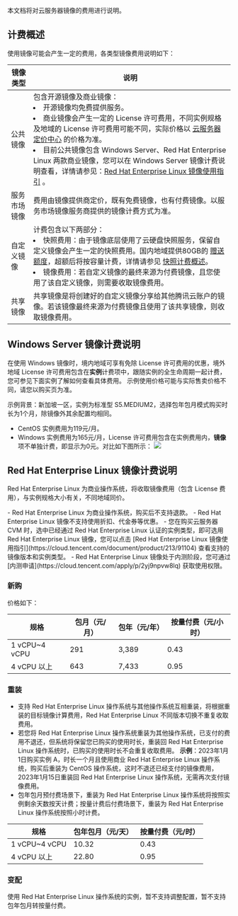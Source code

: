 本文档将对云服务器镜像的费用进行说明。

## 计费概述
使用镜像可能会产生一定的费用，各类型镜像费用说明如下：
<table class="tg">
<thead>
  <tr>
    <th width="10%">镜像类型</th>
    <th width="90%">说明</th>
  </tr>
</thead>
<tbody>
  <tr>
    <td class="tg-0pky">公共镜像</td>
    <td class="tg-0pky">包含开源镜像及商业镜像：<br><li>开源镜像均免费提供服务。</li><li>商业镜像会产生一定的 License 许可费用，不同实例规格及地域的 License 许可费用可能不同，实际价格以 <a href=" https://buy.cloud.tencent.com/price/cvm/overview?devPayMode=monthly&regionId=33&zoneId=330001&instanceType=S6.MEDIUM2&imageType=linux&bandwidthType=BANDWIDTH_PREPAID&bandwidth=1">云服务器定价中心</a> 的价格为准。</li>
<li>目前公共镜像包含 Windows Server、Red Hat Enterprise Linux 两款商业镜像，您可以在 Windows Server 镜像计费说明查看，详情请参见：<a href=" https://cloud.tencent.com/document/product/213/91104">Red Hat Enterprise Linux 镜像使用指引</a> 。</td></li>
  </tr>
  <tr>
    <td class="tg-0pky">服务市场镜像</td>
    <td class="tg-0pky">费用由镜像提供商定价，既有免费镜像，也有付费镜像。以服务市场镜像服务商提供的镜像计费方式为准。</td>

  </tr>
 <tr>
    <td class="tg-0pky">自定义镜像</td>
    <td class="tg-0pky">计费包含以下两部分：<br><li>快照费用：由于镜像底层使用了云硬盘快照服务，保留自定义镜像会产生一定的快照费用。国内地域提供80GB的  <a href=" https://cloud.tencent.com/document/product/362/32361#.E8.B5.A0.E9.80.81.E9.A2.9D.E5.BA.A6">赠送额度</a>，超额后将按容量计费，详情请参见  <a href=" https://cloud.tencent.com/document/product/362/32361#Snapshot">快照计费概述</a>。</li><li>镜像费用：若自定义镜像的最终来源为付费镜像，且您使用了该自定义镜像，则需要收取镜像费用。</li></td>
  </tr>
  <tr>
    <td class="tg-0pky">共享镜像</td>
    <td class="tg-0pky">共享镜像是将创建好的自定义镜像分享给其他腾讯云账户的镜像。若该镜像最终来源为付费镜像且使用了该共享镜像，则收取镜像费用。</td>
  </tr>
</tbody>
</table>


## Windows Server 镜像计费说明
在使用 Windows 镜像时，境内地域可享有免除 License 许可费用的优惠，境外地域 License 许可费用包含在**实例**计费项中，跟随实例的全生命周期一起计费，您可参见下面实例了解如何查看具体费用。
<dx-alert infotype="explain" title="">
示例使用价格可能与实际售卖价格不同，请您以购买页为准。
</dx-alert>

示例背景：新加坡一区，实例为标准型 S5.MEDIUM2，选择包年包月模式购买时长为1个月，除镜像外其余配置均相同。
- CentOS 实例费用为119元/月。
- Windows 实例费用为165元/月，License 许可费用包含在实例费用内，**镜像**项不单独计费，即显示为0元。对比如下图所示：
![](https://qcloudimg.tencent-cloud.cn/raw/7e4262d55648ea4aeb7ff937510bb99a.png)


## Red Hat Enterprise Linux 镜像计费说明
Red Hat Enterprise Linux 为商业操作系统，将收取镜像费用（包含 License 费用），与实例规格大小有关，不同地域同价。

<dx-alert infotype="explain" title="">
- Red Hat Enterprise Linux 为商业操作系统，购买后不支持退款。
- Red Hat Enterprise Linux 镜像不支持使用折扣、代金券等优惠。
- 您在购买云服务器 CVM 时，选中已经通过 Red Hat Enterprise Linux 认证的实例类型，即可选用 Red Hat Enterprise Linux 镜像，您可以点击 [Red Hat Enterprise Linux 镜像使用指引](https://cloud.tencent.com/document/product/213/91104) 查看支持的镜像版本和实例类型。
- Red Hat Enterprise Linux 镜像处于内测阶段，您可通过 [内测申请](https://cloud.tencent.com/apply/p/2yj9npvw8lq) 获取使用权限。
</dx-alert>

###  新购
价格如下：

| 规格 | 包月（元/月） | 包年（元/年） |按量付费（元/小时）|
|---------|---------|---------|---------|
| 1 vCPU~4 vCPU | 291 | 3,389 |0.43|
| 4 vCPU 以上 | 643 | 7,433 |0.95|

### 重装
- 支持 Red Hat Enterprise Linux 操作系统与其他操作系统互相重装，将根据重装的目标镜像计算费用，Red Hat Enterprise Linux 不同版本切换不重复收取费用。
- 若您将 Red Hat Enterprise Linux 操作系统重装为其他操作系统，已支付的费用不退还，但系统将保留您已购买的使用时长，重装回 Red Hat Enterprise Linux 操作系统时，已购买的使用时长不会重复收取费用。
**示例**：2023年1月1日购买实例 A，时长一个月且使用商业 Red Hat Enterprise Linux 操作系统，购买后重装为 CentOS 操作系统，这时不退还已经支付的镜像费用，2023年1月15日重装回 Red Hat Enterprise Linux 操作系统，无需再次支付镜像费用。
- 包年包月预付费场景下，重装为 Red Hat Enterprise Linux 操作系统将按照实例剩余天数按天计费；按量计费后付费场景下，重装为 Red Hat Enterprise Linux 操作系统按照小时计费。

| 规格 | 包年包月（元/天） | 按量付费（元/时） |
|---------|---------|---------|
| 1 vCPU~4 vCPU | 10.32 | 0.43|
| 4 vCPU 以上 | 22.80 | 0.95 |

### 变配
 使用 Red Hat Enterprise Linux 操作系统的实例，暂不支持调整配置，暂不支持包年包月转按量付费。
